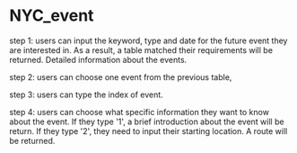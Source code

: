 # NYC_event
step 1:
users can input the keyword, type and date for the future event they are interested in. As a result, a table matched their requirements will be returned. Detailed information about the events.

step 2:
users can choose one event from the previous table,

step 3:
users can type the index of event.

step 4:
users can choose what specific information they want to know about the event. If they type '1', a brief introduction about the event will be return. If they type '2', they need to input their starting location. A route will be returned.   
